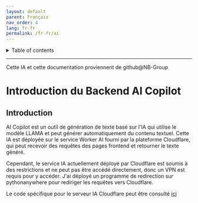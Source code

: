 ```yaml
---
layout: default
parent: Français
nav_order: 4
lang: fr-fr
permalink: /fr-fr/ai
---
```


<details close markdown="block">
  <summary>
    Table of contents
  </summary>
  {: .text-delta }
- TOC
{:toc}
</details>

---
Cette IA et cette documentation proviennent de github@NB-Group
# Introduction du Backend AI Copilot
## Introduction
AI Copilot est un outil de génération de texte basé sur l'IA qui utilise le modèle LLAMA et peut générer automatiquement du contenu textuel.
Cette IA est déployée sur le service Worker AI fourni par la plateforme Cloudflare, qui peut recevoir des requêtes des pages frontend et retourner le texte généré.

Cependant, le service IA actuellement déployé par Cloudflare est soumis à des restrictions et ne peut pas être accédé directement, donc un VPN est requis pour y accéder.
J'ai déployé un programme de redirection sur pythonanywhere pour rediriger les requêtes vers Cloudflare.

Le code spécifique pour le serveur IA Cloudflare peut être consulté [ici](https://github.com/tjy-gitnub/win12/blob/main/scripts/AI%20Copilot%20service/Cloudflare%20AI.js)
